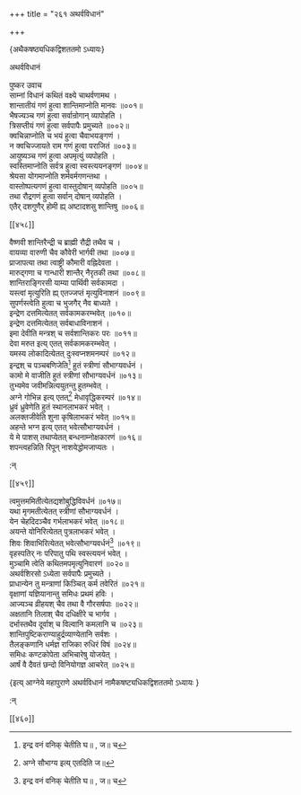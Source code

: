 +++
title = "२६१ अथर्वविधानं"

+++

\{अथैकषष्ठ्यधिकद्विशततमो ऽध्यायः\}

अथर्वविधानं  
    
पुष्कर उवाच  
साम्नां विधानं कथितं वक्ष्ये चाथर्वणामथ   ।  
शान्तातीयं गणं हुत्वा शान्तिमाप्नोति मानवः   ॥००१॥  
भैषज्यञ्च गणं हुत्वा सर्वान्रोगान् व्यापोहति ।  
त्रिसप्तीयं गणं हुत्वा सर्वपापैः प्रमुच्यते ॥००२॥  
क्वचिन्नाप्नोति च भयं हुत्वा चैवाभयङ्गणं ।  
न क्वचिज्जायते राम गणं हुत्वा पराजितं ॥००३॥  
आयुष्यञ्च गणं हुत्वा अपमृत्युं व्यपोहति ।  
स्वस्तिमाप्नोति सर्वत्र हुत्वा स्वस्त्ययनङ्गणं ॥००४॥  
श्रेयसा योगमाप्नोति शर्मवर्मगणन्तथा ।  
वास्तोष्पत्यगणं हुत्वा वास्तुदोषान् व्यपोहति ॥००५॥  
तथा रौद्रगणं हुत्वा सर्वान् दोषान् व्यपोहति ।  
एतैर् दशगुणैर् होमी ह्य् अष्टादशसु शान्तिषु   ॥००६॥  

[[४५८]]
    
वैष्णवी शान्तिरैन्द्री च ब्राह्मी रौद्री तथैव च   ।  
वायव्या वारुणी चैव कौवेरी भार्गवी तथा ॥००७॥  
प्राजापत्या तथा त्वाष्ट्री कौमारी वह्निदेवता   ।  
मारुद्गणा च गान्धारी शान्तैर् नैरृतकी तथा   ॥००८॥  
शान्तिराङ्गिरसी याम्या पार्थिवी सर्वकामदा ।  
यस्त्वां मृत्युरिति ह्य् एतज्जप्तं मृत्युविनाशनं   ॥००९॥  
सुपर्णस्त्वेति हुत्वा च भुजगैर् नैव बाध्यते ।  
इन्द्रेण दत्तमित्येतत् सर्वकामकरम्भवेत् ॥०१०॥  
इन्द्रेण दत्तमित्येतत् सर्वबाधाविनाशनं ।  
इमा देवीति मन्त्रश् च सर्वशान्तिकरः परः ॥०११॥  
देवा मरुत इत्य् एतत् सर्वकामकरम्भवेत् ।  
यमस्य लोकादित्येतत् दुःस्वप्नशमनम्परं ॥०१२॥  
इन्द्रश् च पञ्चबणिजेति[^१] हुतं स्त्रीणां सौभाग्यवर्धनं   ।  
कामो मे वाजीति हुतं स्त्रीणां सौभाग्यवर्धनं   ॥०१३॥  
तुभ्यमेव जवीमन्नित्ययुतन्तु हुतम्भवेत् ।  
अग्ने गोभिन्न इत्य् एतत्[^२] मेधावृद्धिकरम्परं ॥०१४॥  
ध्रुवं ध्रुवेणेति हुतं स्थानलाभकरं भवेत् ।  
अलक्तजीवेति शुना कृषिलाभकरं भवेत् ॥०१५॥  
अहन्ते भग्न इत्य् एतत् भवेत्सौभाग्यवर्धनं ।  
ये मे पाशस् तथाप्येतत् बन्धनाम्नोक्षकारणं   ॥०१६॥  
शपन्त्वहन्निति रिपून् नाशयेद्धोमजाप्यतः ।  
    
:न्  
    
[^१]: इन्द्र वनं वनिक् चेतीति घ॥ , ज॥ च  
    
[^२]: अग्ने सौभाग्य इत्य् एतदिति ज॥  

[[४५९]]
    
त्वमुत्तममितीत्येतद्यशोबुद्धिविवर्धनं ॥०१७॥  
यथा मृगमतीत्येतत् स्त्रीणां सौभाग्यवर्धनं   ।  
येन चेहदिदञ्चैव गर्भलाभकरं भवेत् ॥०१८॥  
अयन्ते योनिरित्येतत् पुत्रलाभकरं भवेत् ।  
शिवः शिवाभिरित्येतत् भवेत्सौभाग्यवर्धनं[^१] ॥०१९॥  
वृहस्पतिर् नः परिपातु पथि स्वस्त्ययनं भवेत् ।  
मुञ्चामि त्वेति कथितमपमृत्युनिवारणं ॥०२०॥  
अथर्वशिरसो ऽध्येता सर्वपापैः प्रमुच्यते ।  
प्राधान्येन तु मन्त्राणां किञ्चित् कर्म तवेरितं   ॥०२१॥  
वृक्षाणां यज्ञियानान्तु समिधः प्रथमं हविः   ।  
आज्यञ्च व्रीहयश् चैव तथा वै गौरसर्षपाः ॥०२२॥  
अक्षतानि तिलाश् चैव दधिक्षीरे च भार्गव ।  
दर्भास्तथैव दूर्वाश् च विल्वानि कमलानि च ॥०२३॥  
शान्तिपुष्टिकराण्याहुर्द्रव्याण्येतानि सर्वशः   ।  
तैलङ्कणानि धर्मज्ञ राजिका रुधिरं विषं ॥०२४॥  
समिधः कण्टकोपेता अभिचारेषु योजयेत् ।  
आर्षं वै दैवतं छन्दो विनियोगज्ञ आचरेत् ॥०२५॥

\{इत्य् आग्नेये महापुराणे अथर्वविधानं नामैकषष्ट्यधिकद्विशततमो ऽध्यायः  }
    
:न्  
    
[^१]: क्रुद्धं भूपं प्रसादयेदिति घ॥ , ज॥ , झ॥ च  

[[४६०]]
    